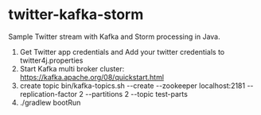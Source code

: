 # twitter-kafka-storm
Sample Twitter stream with Kafka and Storm processing in Java.

1. Get Twitter app credentials and Add your twitter credentials to twitter4j.properties
2. Start Kafka multi broker cluster: https://kafka.apache.org/08/quickstart.html 
3. create topic bin/kafka-topics.sh --create --zookeeper localhost:2181 --replication-factor 2 --partitions 2 --topic test-parts
4. ./gradlew bootRun 
